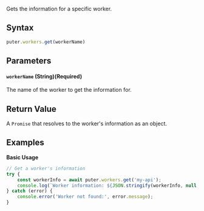 Gets the information for a specific worker.

## Syntax

```js
puter.workers.get(workerName)
```

## Parameters

#### `workerName` (String)(Required)
The name of the worker to get the information for.

## Return Value

A `Promise` that resolves to the worker's information as an object.

## Examples

<strong class="example-title">Basic Usage</strong>

```js
// Get a worker's information
try {
    const workerInfo = await puter.workers.get('my-api');
    console.log(`Worker information: ${JSON.stringify(workerInfo, null, 2)}`);
} catch (error) {
    console.error('Worker not found:', error.message);
}
```